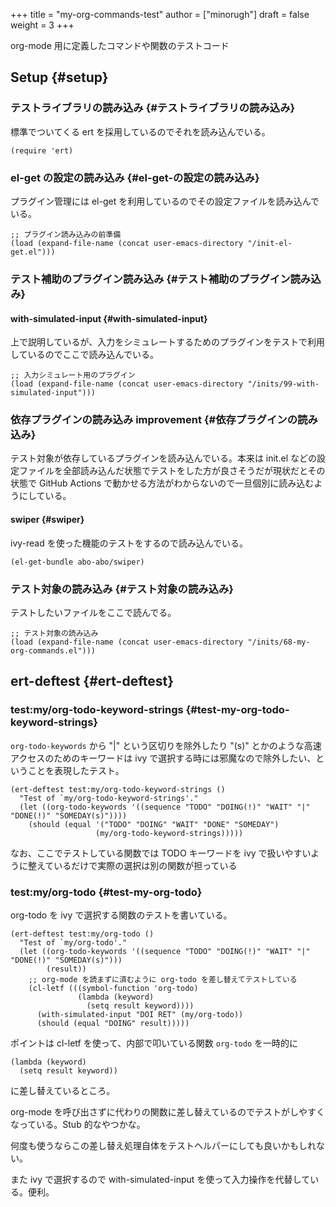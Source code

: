 +++
title = "my-org-commands-test"
author = ["minorugh"]
draft = false
weight = 3
+++

org-mode 用に定義したコマンドや関数のテストコード


## Setup {#setup}


### テストライブラリの読み込み {#テストライブラリの読み込み}

標準でついてくる ert を採用しているのでそれを読み込んでいる。

```emacs-lisp
(require 'ert)
```


### el-get の設定の読み込み {#el-get-の設定の読み込み}

プラグイン管理には el-get を利用しているのでその設定ファイルを読み込んでいる。

```emacs-lisp
;; プラグイン読み込みの前準備
(load (expand-file-name (concat user-emacs-directory "/init-el-get.el")))
```


### テスト補助のプラグイン読み込み {#テスト補助のプラグイン読み込み}


#### with-simulated-input {#with-simulated-input}

上で説明しているが、入力をシミュレートするためのプラグインをテストで利用しているのでここで読み込んでいる。

```emacs-lisp
;; 入力シミュレート用のプラグイン
(load (expand-file-name (concat user-emacs-directory "/inits/99-with-simulated-input")))
```


### 依存プラグインの読み込み <span class="tag"><span class="improvement">improvement</span></span> {#依存プラグインの読み込み}

テスト対象が依存しているプラグインを読み込んでいる。本来は init.el などの設定ファイルを全部読み込んだ状態でテストをした方が良さそうだが現状だとその状態で GitHub Actions で動かせる方法がわからないので一旦個別に読み込むようにしている。


#### swiper {#swiper}

ivy-read を使った機能のテストをするので読み込んでいる。

```emacs-lisp
(el-get-bundle abo-abo/swiper)
```


### テスト対象の読み込み {#テスト対象の読み込み}

テストしたいファイルをここで読んでる。

```emacs-lisp
;; テスト対象の読み込み
(load (expand-file-name (concat user-emacs-directory "/inits/68-my-org-commands.el")))
```


## ert-deftest {#ert-deftest}


### test:my/org-todo-keyword-strings {#test-my-org-todo-keyword-strings}

`org-todo-keywords` から "|" という区切りを除外したり
"(s)" とかのような高速アクセスのためのキーワードは
ivy で選択する時には邪魔なので除外したい、ということを表現したテスト。

```emacs-lisp
(ert-deftest test:my/org-todo-keyword-strings ()
  "Test of `my/org-todo-keyword-strings'."
  (let ((org-todo-keywords '((sequence "TODO" "DOING(!)" "WAIT" "|" "DONE(!)" "SOMEDAY(s)"))))
	(should (equal '("TODO" "DOING" "WAIT" "DONE" "SOMEDAY")
				   (my/org-todo-keyword-strings)))))
```

なお、ここでテストしている関数では
TODO キーワードを ivy で扱いやすいように整えているだけで実際の選択は別の関数が担っている


### test:my/org-todo {#test-my-org-todo}

org-todo を ivy で選択する関数のテストを書いている。

```emacs-lisp
(ert-deftest test:my/org-todo ()
  "Test of `my/org-todo'."
  (let ((org-todo-keywords '((sequence "TODO" "DOING(!)" "WAIT" "|" "DONE(!)" "SOMEDAY(s)")))
		(result))
	;; org-mode を読まずに済むように org-todo を差し替えてテストしている
	(cl-letf (((symbol-function 'org-todo)
			   (lambda (keyword)
				 (setq result keyword))))
	  (with-simulated-input "DOI RET" (my/org-todo))
	  (should (equal "DOING" result)))))
```

ポイントは cl-letf を使って、内部で叩いている関数 `org-todo` を一時的に

```emacs-lisp
(lambda (keyword)
  (setq result keyword))
```

に差し替えているところ。

org-mode を呼び出さずに代わりの関数に差し替えているのでテストがしやすくなっている。Stub 的なやつかな。

何度も使うならこの差し替え処理自体をテストヘルパーにしても良いかもしれない。

また ivy で選択するので with-simulated-input を使って入力操作を代替している。便利。
